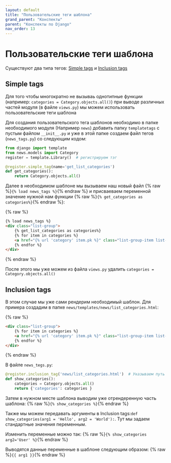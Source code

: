 ```yaml
---
layout: default
title: "Пользовательские теги шаблона"
grand_parent: "Конспекты"
parent: "Конспекты по Django"
nav_order: 13
---
```


# Пользовательские теги шаблона

Существуют два типа тегов:
[Simple tags](https://docs.djangoproject.com/en/3.0/howto/custom-template-tags/#simple-tags) и [Inclusion tags](https://docs.djangoproject.com/en/3.0/howto/custom-template-tags/#inclusion-tags)

## Simple tags
Для того чтобы многократно не вызываь однотипные функции (например: `categories = Category.objects.all()`) при выводе различных частей модуля (в файле `views.py`) мы можем использовать пользовательские теги шаблона

Для создания пользовательского тега шаблонов необходимо в папке необходимого модуля (Например `news`) добавить папку `templatetags` с пустым файлом `__init__.py` и уже в этой папке создаем файл тегов (`news_tags.py`) со следующим кодом:

```python
from django import template
from news.models import Category
register = template.Library()  # регистрируем тэг

@register.simple_tag(name='get_list_categories')
def get_categories():
	return Category.objects.all()
```

Далее в необходимом шаблоне мы вызываем наш новый файл {% raw %}`{% load news_tags %}`{% endraw %} и присваеваем переменной значение нужной нам функции {% raw %}`{% get_categories as categories%}`{% endraw %}:

{% raw %}
```html
{% load news_tags %}
<div class="list-group">
    {% get_list_categories as categories%}
    {% for item in categories %}
    <a href="{% url 'category' item.pk %}" class="list-group-item list-group-item-action">{{ item.title }}</a>
    {% endfor %}
</div>
```
{% endraw %}

После этого мы уже можем из файла `views.py` удалить `categories = Category.objects.all()`

## Inclusion tags

В этом случае мы уже сами рендерим необходимый шаблон.
Для примера создадим в папке `news/templates/news/list_categories.html`:

{% raw %}
```html
<div class="list-group">
    {% for item in categories %}
    <a href="{% url 'category' item.pk %}" class="list-group-item list-group-item-action">{{ item.title }}</a>
    {% endfor %}
</div>
```
{% endraw %}

В файле `news_tegs.py`:
```python
@register.inclusion_tag('news/list_categories.html')  # Указываем путь до шаблона
def show_categories():
	categories = Category.objects.all()
	return {'categories': categories }
```

Затем в нужном месте шаблона выводим уже отрендеренную часть шаблона: {% raw %}`{% show_categories %}`{% endraw %}

Также мы можем передавать аргументы в Inclusion tags:`def show_categories(arg1 = 'Hello', arg2 = 'World'):`. Тут мы задаем стандартные значения переменным.

Изменить переменные можно так: {% raw %}`{% show_categories arg2='User' %}`{% endraw %}

Выводятся данные переменные в шаблоне следующим образом: {% raw %}`{{ arg1 }}`{% endraw %}